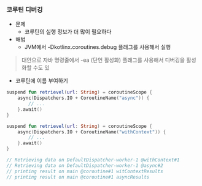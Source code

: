 ### 코루틴 디버깅

- 문제
  - 코루틴의 실행 정보가 더 많이 필요하다
- 해법
  - JVM에서 -Dkotlinx.coroutines.debug 플래그를 사용해서 실행

> 대안으로 자바 명령줄에서 -ea (단언 활성화) 플래그를 사용해서 디버깅을 활성화할 수도 있

- 코루틴에 이름 부여하기
```kotlin
suspend fun retrievel(url: String) = coroutineScope {
    async(Dispatchers.IO + CoroutineName("async")) {
        // ...
    }.await()
}

suspend fun retrievel(url: String) = coroutineScope {
    async(Dispatchers.IO + CoroutineName("withContext")) {
        // ...
    }.await()
}

// Retrieving data on DefaultDispatcher-worker-1 @withContext#1
// Retrieving data on DefaultDispatcher-worker-1 @async#2
// printing result on main @coroutine#1 witContextResults
// printing result on main @coroutine#1 asyncResults
```


